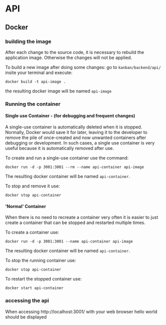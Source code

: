 # API

## Docker

### building the image
After each change to the source code, it is necessary to rebuild the application image. Otherwise the changes will not be applied.

To build a new image after doing some changes: go to `kanban/backend/api/` insite your terminal and execute:

```
docker build -t api-image .
```

the resulting docker image will be named `api-image`

### Running the container

#### Single use Container - (for debugging and frequent changes)
A single-use container is automatically deleted when it is stopped. Normally, Docker would save it for later, leaving it to the developer to remove the pile of once-created and now unwanted containers after debugging or development. In such cases, a single use container is very useful because it is automatically removed after use.

To create and run a single-use container use the command:

```
docker run -d -p 3001:3001 --rm --name api-container api-image
```

The resulting docker container will be named `api-container`.

To stop and remove it use:

```
docker stop api-container
```

#### 'Normal' Container
When there is no need to recreate a container very often it is easier to just create a container that can be stopped and restarted multiple times.

To create a container use:
```
docker run -d -p 3001:3001 --name api-container api-image
```

The resulting docker container will be named `api-container`.

To stop the running container use:
```
docker stop api-container
```

To restart the stopped container use:
```
docker start api-container
```

### accessing the api
When accessing http://localhost:3001/ with your web browser hello world should be displayed
